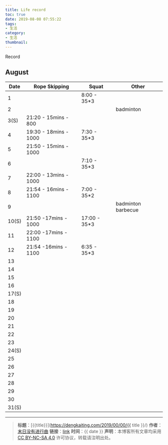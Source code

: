 ```yaml
---
title: Life record
toc: true
date: 2019-08-08 07:55:22
tags:
- 生活
category:
- 生活
thumbnail:
---
```


Record
<!--more-->

## August
|	Date	|			Rope Skipping			|			Squat			|			Other			| 
|	----	|			----					|			---- 			|			----			|
|		1	|			     					|8:00 - 35*3				|							|
|		2	|			     					|							|badminton					|
|	3(S)	|21:20 - 15mins - 800				|							|							|
|		4	|19:30 - 18mins - 1000				|7:30 - 35*3				|							|
|		5	|21:50 - 15mins - 1000				|							|							|
|		6	|									|7:10 - 35*3				|							|
|		7	|22:00 - 13mins - 1000				|							|							|
|		8	|21:54 - 16mins - 1100				|7:00 - 35*2				|							|
|		9	|									|							|badminton	barbecue		|
|	10(S)	|21:50 -17mins - 1000				|17:00 - 35*3				|							|
|		11	|22:00 -17mins - 1100				|							|							|
|		12	|21:54 -16mins - 1100				|6:35 - 35*3				|							|
|		13	|									|							|							|
|		14	|									|							|							|
|		15	|									|							|							|
|		16	|									|							|							|
|	17(S)	|									|							|							|
|		18	|									|							|							|
|		19	|									|							|							|
|		20	|									|							|							|
|		21	|									|							|							|
|		22	|									|							|							|
|		23	|									|							|							|
|	24(S)	|									|							|							|
|		25	|									|							|							|
|		26	|									|							|							|
|		27	|									|							|							|
|		28	|									|							|							|
|		29	|									|							|							|
|		30	|									|							|							|
|	31(S)	|									|							|							|



---
> **标题**：[{{title}}](https://dengkaiting.com/2019/00/00/{{ title }}/)
> **作者**：[末日没有进行曲](https://dengkaiting.com/)
> **链接**：[link](https://dengkaiting.com/)
> **时间**：{{ date }}
> **声明**：本博客所有文章均采用 [CC BY-NC-SA 4.0](https://creativecommons.org/licenses/by-nc-sa/4.0/deed.zh) 许可协议，转载请注明出处。